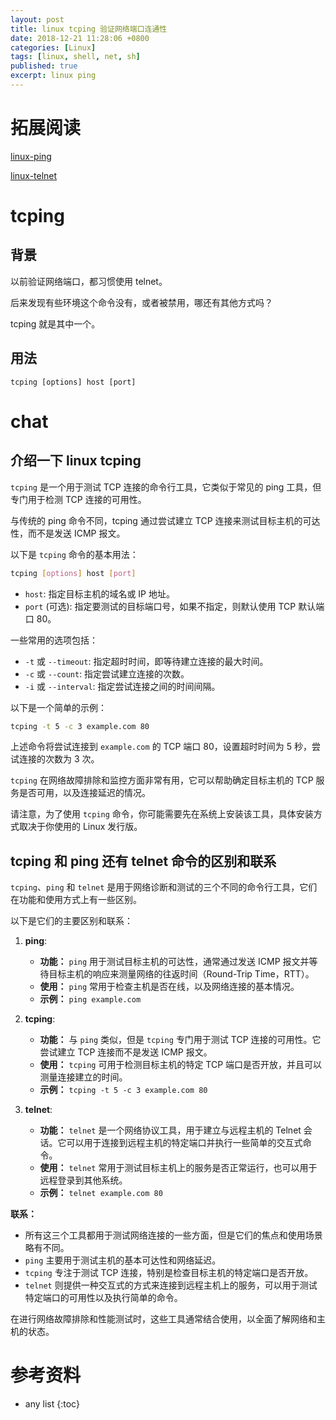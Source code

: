 ```yaml
---
layout: post
title: linux tcping 验证网络端口连通性
date: 2018-12-21 11:28:06 +0800
categories: [Linux]
tags: [linux, shell, net, sh]
published: true
excerpt: linux ping
---
```


# 拓展阅读

[linux-ping](https://houbb.github.io/2018/12/21/linux-ping)

[linux-telnet](https://houbb.github.io/2018/12/20/linux-telnet)

# tcping

## 背景

以前验证网络端口，都习惯使用 telnet。

后来发现有些环境这个命令没有，或者被禁用，哪还有其他方式吗？

tcping 就是其中一个。

## 用法

```
tcping [options] host [port]
```

# chat

## 介绍一下 linux tcping

`tcping` 是一个用于测试 TCP 连接的命令行工具，它类似于常见的 ping 工具，但专门用于检测 TCP 连接的可用性。

与传统的 ping 命令不同，tcping 通过尝试建立 TCP 连接来测试目标主机的可达性，而不是发送 ICMP 报文。

以下是 `tcping` 命令的基本用法：

```bash
tcping [options] host [port]
```

- `host`: 指定目标主机的域名或 IP 地址。
- `port` (可选): 指定要测试的目标端口号，如果不指定，则默认使用 TCP 默认端口 80。

一些常用的选项包括：

- `-t` 或 `--timeout`: 指定超时时间，即等待建立连接的最大时间。
- `-c` 或 `--count`: 指定尝试建立连接的次数。
- `-i` 或 `--interval`: 指定尝试连接之间的时间间隔。

以下是一个简单的示例：

```bash
tcping -t 5 -c 3 example.com 80
```

上述命令将尝试连接到 `example.com` 的 TCP 端口 80，设置超时时间为 5 秒，尝试连接的次数为 3 次。

`tcping` 在网络故障排除和监控方面非常有用，它可以帮助确定目标主机的 TCP 服务是否可用，以及连接延迟的情况。

请注意，为了使用 `tcping` 命令，你可能需要先在系统上安装该工具，具体安装方式取决于你使用的 Linux 发行版。

## tcping 和 ping 还有 telnet 命令的区别和联系

`tcping`、`ping` 和 `telnet` 是用于网络诊断和测试的三个不同的命令行工具，它们在功能和使用方式上有一些区别。

以下是它们的主要区别和联系：

1. **ping**:
   - **功能：** `ping` 用于测试目标主机的可达性，通常通过发送 ICMP 报文并等待目标主机的响应来测量网络的往返时间（Round-Trip Time，RTT）。
   - **使用：** `ping` 常用于检查主机是否在线，以及网络连接的基本情况。
   - **示例：** `ping example.com`

2. **tcping**:
   - **功能：** 与 `ping` 类似，但是 `tcping` 专门用于测试 TCP 连接的可用性。它尝试建立 TCP 连接而不是发送 ICMP 报文。
   - **使用：** `tcping` 可用于检测目标主机的特定 TCP 端口是否开放，并且可以测量连接建立的时间。
   - **示例：** `tcping -t 5 -c 3 example.com 80`

3. **telnet**:
   - **功能：** `telnet` 是一个网络协议工具，用于建立与远程主机的 Telnet 会话。它可以用于连接到远程主机的特定端口并执行一些简单的交互式命令。
   - **使用：** `telnet` 常用于测试目标主机上的服务是否正常运行，也可以用于远程登录到其他系统。
   - **示例：** `telnet example.com 80`

**联系：**
- 所有这三个工具都用于测试网络连接的一些方面，但是它们的焦点和使用场景略有不同。
- `ping` 主要用于测试主机的基本可达性和网络延迟。
- `tcping` 专注于测试 TCP 连接，特别是检查目标主机的特定端口是否开放。
- `telnet` 则提供一种交互式的方式来连接到远程主机上的服务，可以用于测试特定端口的可用性以及执行简单的命令。

在进行网络故障排除和性能测试时，这些工具通常结合使用，以全面了解网络和主机的状态。

# 参考资料



* any list
{:toc}